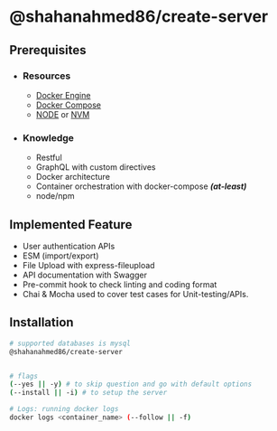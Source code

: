 # @shahanahmed86/create-server

## Prerequisites

- ### Resources
  - [Docker Engine](https://get.docker.com/ 'https://get.docker.com/')
  - [Docker Compose](https://docs.docker.com/engine/install/ubuntu/ 'https://docs.docker.com/engine/install/ubuntu/')
  - [NODE](https://nodejs.org/en/ 'https://nodejs.org/en/') or [NVM](https://gist.github.com/shahanahmed86/77616c67e0397a7ed2db89a4a71801d0#node-version-managers-using-nvm 'https://gist.github.com/shahanahmed86/77616c67e0397a7ed2db89a4a71801d0#node-version-managers-using-nvm')
- ### Knowledge
  - Restful
  - GraphQL with custom directives
  - Docker architecture
  - Container orchestration with docker-compose **_(at-least)_**
  - node/npm

## Implemented Feature

- User authentication APIs
- ESM (import/export)
- File Upload with express-fileupload
- API documentation with Swagger
- Pre-commit hook to check linting and coding format
- Chai & Mocha used to cover test cases for Unit-testing/APIs.

## Installation

```sh
# supported databases is mysql
@shahanahmed86/create-server
```

```sh

# flags
(--yes || -y) # to skip question and go with default options
(--install || -i) # to setup the server
```

```sh
# Logs: running docker logs
docker logs <container_name> (--follow || -f)
```
